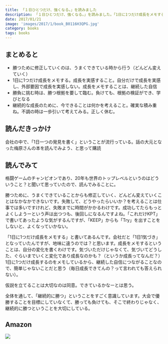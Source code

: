 ```yaml
---
title: 「１日ひとつだけ、強くなる。」を読みました
description: 「１日ひとつだけ、強くなる。」を読みました。「1日に1つだけ成長をメモする」という話が会社で話題になっていたので話の元になった梅原さんの本を読んでみることにしました。
date: 2017/01/21
image: 'images/2017/1/book_B0116H3QPG.jpg'
category: books
tags: books
---
```


## まとめると

- 勝つために修正していくのは、うまくできている時から行う（どんどん変えていく）
- 1日に1つだけ成長をメモする。成長を実感すること。自分だけで成長を実感し、外部要因で成長を実感しない。成長をメモすることは、継続した自信
- 勝負に挑む時は、勝つ根拠を要して臨む。負けても、根拠の検証ができ、学びとなる
- 継続的な成長のために、今できることは何かを考えること。確実な積み重ね。不調の時は一歩引いて考えてみる。正しく休む。

## 読んだきっかけ

会社の中で、「1日一つの発見を書く」ということが流行っている。話の大元となった梅原さんの本を読んでみよう、と思って購読

## 読んでみて

格闘ゲームのチャンピオンであり、20年も世界のトップレベルというのはどういうこと？と聞いて思っていたので、読んでみることに。

勝つために、うまくできていることからも修正していく、どんどん変えていくことはなかなかできないです。失敗して、どうやったらいいか？を考えることは仕事では多いですけれど、失敗までに時間がかかるわけです。成功してたらもっとよくしようーという声は出つつも、後回しになるんですよね。「これだけKPT」で書いてあったような気がするんですが、「KEEP」からも「Try」を出すことをしないと、よくなっていかない。

「1日に1つだけ成長をメモする」と書いてあるんです。会社だと「1日1気づき」となっていたんですが、地味に違うのでは？と思います。成長をメモするということは、自分の変化を書くわけです。気づいただけじゃなくて、気づいてどうした、ぐらいまでいくと変化であり成長なのかも？（というか成長ってなんだ？）1日に1つだけ成長するのをメモしているから、継続した自信につながることなので、簡単じゃないことだと思う（毎日成長できてんの？って言われても答えられない）。

仮説を立てることは大切なのは同意。できているかなーとは思う。

全体を通して、「継続的に勝つ」ということをすごく意識しています。大会で優勝することを目標にしていなくて、勝っても負けても、そこで終わりじゃなく、継続的に勝つということを大切にしている。

## Amazon

[![](http://images-jp.amazon.com/images/P/B0116H3QPG.09.MAIN._SCLZZZZZZZ_.jpg)](https://www.amazon.co.jp/dp/B0116H3QPG/)
